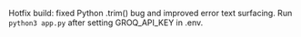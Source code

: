 Hotfix build: fixed Python .trim() bug and improved error text surfacing.
Run `python3 app.py` after setting GROQ_API_KEY in .env.
